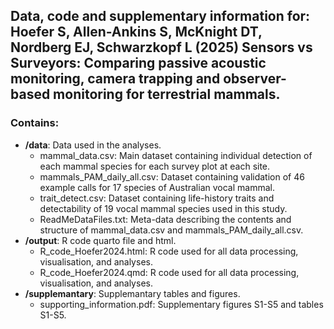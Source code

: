 ## Data, code and supplementary information for: Hoefer S, Allen-Ankins S, McKnight DT, Nordberg EJ, Schwarzkopf L (2025) Sensors vs Surveyors: Comparing passive acoustic monitoring, camera trapping and observer-based monitoring for terrestrial mammals.

### Contains:

- **/data**: Data used in the analyses.
    - mammal_data.csv: Main dataset containing individual detection of each mammal species for each survey plot at each site.
    - mammals_PAM_daily_all.csv: Dataset containing validation of 46 example calls for 17 species of Australian vocal mammal.
    - trait_detect.csv: Dataset containing life-history traits and detectability of 19 vocal mammal species used in this study.
    - ReadMeDataFiles.txt: Meta-data describing the contents and structure of mammal_data.csv and mammals_PAM_daily_all.csv.
- **/output**: R code quarto file and html.
    - R_code_Hoefer2024.html: R code used for all data processing, visualisation, and analyses.
    - R_code_Hoefer2024.qmd: R code used for all data processing, visualisation, and analyses.
 - **/supplemantary**: Supplemantary tables and figures.
    - supporting_information.pdf: Supplementary figures S1-S5 and tables S1-S5.
